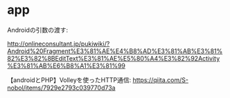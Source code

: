 # app
Androidの引数の渡す:

http://onlineconsultant.jp/pukiwiki/?Android%20Fragment%E3%81%AE%E4%B8%AD%E3%81%AB%E3%81%82%E3%82%8BEditText%E3%81%AE%E5%80%A4%E3%82%92Activity%E3%81%AB%E6%B8%A1%E3%81%99

【androidとPHP】Volleyを使ったHTTP通信:
https://qiita.com/S-nobol/items/7929e2793c039770d73a
